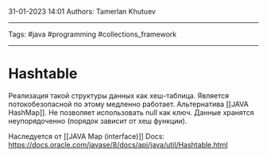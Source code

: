 31-01-2023
14:01
Authors: Tamerlan Khutuev
***
Tags: #java #programming #collections_framework 
***
# Hashtable
Реализация такой структуры данных как хеш-таблица. Является потокобезопасной по этому медленно работает. Альтернатива [[JAVA HashMap]].
Не позволяет использовать null как ключ. Данные хранятся неупорядоченно (порядок зависит от хеш функции).

Наследуется от [[JAVA Map (interface)]]
Docs: https://docs.oracle.com/javase/8/docs/api/java/util/Hashtable.html
